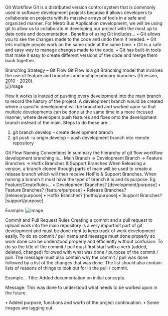 Git Workflow
Git is a distributed version control system that is commonly used in software development projects because it allows developers to collaborate on projects with its massive arrays of tools in a safe and organized manner. For Metro Bus Application development, we will be using git to allow us to collaborate in developing our project with the most up to date code and documentation . Benefits of using Git includes…
•	Git allows you to see the changes made to the code and undo them if needed.
•	Git lets multiple people work on the same code at the same time.
•	Git is a safe and easy way to manage changes made to the code.
•	Git has built-in tools that make it easy to create different versions of the code and merge them back together. 

Branching Strategy – Git Flow
Git Flow is a git Branching model that involves the use of feature and branches and multiple primary branches (Driessen, 2010 - 2020).  
 ![image](https://user-images.githubusercontent.com/105651670/227067444-9075cae0-0a65-43cc-a8a4-eaeb382189c5.png)

How it works is instead of pushing every development into the main branch to record the history of the project. A development branch would be created where a specific development will be branched and worked upon so that multiple developments can be done at the same time in a more focused manner, where developers push features and fixes onto the development branch instead of the main. Steps to do these are…
1.	git branch develop – create development branch
2.	git push -u origin develop – push development branch into remote repository

Git Flow Naming Conventions
In summary the hierarchy of git flow workflow development branching is…
Main Branch -> Development Branch -> Feature Branches -> Hotfix Branches & Support Branches
When Releasing a version,  a branch cloned through parts of main will be used to create a release branch which will then receive HotFix & Support Branches.
When naming a branch it must have the type of branch it is and its purpose. Eg. Feature/CreateRules…
•	Development Branches? [development/purpose]
•	Feature Branches? [feature/purpose]
•	Release Branches? [release/purpose]
•	Hotfix Branches? [hotfix/purpose]
•	Support Branches? [support/purpose]

Example: 
![image](https://user-images.githubusercontent.com/105651670/227067761-2a2e3e97-380e-462f-b896-38132993b176.png)

Commit and Pull Request Rules
Creating a commit and a pull request to upload work into the main repository is a very important part of git development and must be done right to keep track of work development easily. To do so commit / pull name and message must done properly so work done can be understood properly and efficiently without confusion.
To do so the title of the commit / pull must first start with a verb (added, deleted, changed) followed with what was done / purpose of the commit / pull. The message must also contain why the commit / pull was done followed by a list of the changes that was done. The list should also contain lists of reasons of things to look out for in the pull / commit.

Example…
Title:
Added documentation on initial concepts.

Message:
This was done to understood what needs to be worked upon in the future.

•	Added purpose, functions and worth of the project continuation.
•	Some images are lagging out.

